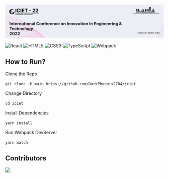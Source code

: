 ![](src/assets/Header.svg)

![React](https://img.shields.io/badge/react-%2320232a.svg?style=for-the-badge&logo=react&logoColor=%2361DAFB)
![HTML5](https://img.shields.io/badge/html5-%23E34F26.svg?style=for-the-badge&logo=html5&logoColor=white)
![CSS3](https://img.shields.io/badge/css3-%231572B6.svg?style=for-the-badge&logo=css3&logoColor=white)
![TypeScript](https://img.shields.io/badge/typescript-%23007ACC.svg?style=for-the-badge&logo=typescript&logoColor=white)
![Webpack](https://img.shields.io/badge/webpack-%238DD6F9.svg?style=for-the-badge&logo=webpack&logoColor=black)

## How to Run?
Clone the Repo

```git clone -b main https://github.com/DarkPhoenix2704/iciet```

Change Directory

``` cd iciet ```

Install Dependencies

```yarn install```

Run Webpack DevServer

```yarn watch ```

## Contributors
<img src="https://github.com/DarkPhoenix2704.png" height="auto" width="150"/>
